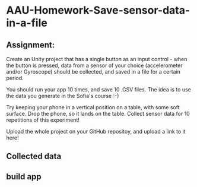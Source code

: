 # AAU-Homework-Save-sensor-data-in-a-file
## Assignment:
Create an Unity project that has a single button as an input control - when the button is pressed, data from a sensor of your choice (accelerometer and/or Gyroscope) should be collected, and saved in a file for a certain period.

You should run your app 10 times, and save 10 .CSV files. The idea is to use the data you generate in the Sofia's course :-)

Try keeping your phone in a vertical position on a table, with some soft surface. Drop the phone, so it lands on the table. Collect sensor data for 10 repetitions of this experiment!

Upload the whole project on your GitHub repositoy, and upload a link to it here!

## Collected data


## build app
